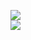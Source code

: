 [![](https://img.shields.io/badge/Made%20With-Github%20Spray-lightgrey.svg?style=for-the-badge&logo=github)](https://github.com/Annihil/github-spray#23893)  
[![](https://i.imgur.com/2DrTn0Z.gif)](https://github.com/Annihil/github-spray)